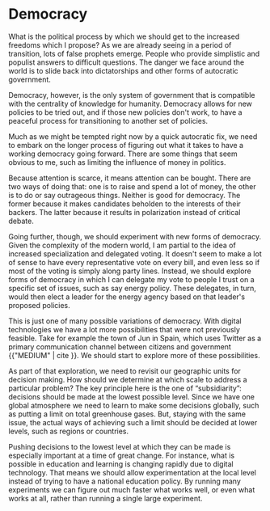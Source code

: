 # Democracy

What is the political process by which we should get to the increased freedoms which I propose? As we are already seeing in a period of transition, lots of false prophets emerge. People who provide simplistic and populist answers to difficult questions. The danger we face around the world is to slide back into dictatorships and other forms of autocratic government.

Democracy, however, is the only system of government that is compatible with the centrality of knowledge for humanity. Democracy allows for new policies to be tried out, and if those new policies don&apos;t work, to have a peaceful process for transitioning to another set of policies.

Much as we might be tempted right now by a quick autocratic fix, we need to embark on the longer process of figuring out what it takes to have a working democracy going forward. There are some things that seem obvious to me, such as limiting the influence of money in politics. 

Because attention is scarce, it means attention can be bought. There are two ways of doing that: one is to raise and spend a lot of money, the other is to do or say outrageous things. Neither is good for democracy. The former because it makes candidates beholden to the interests of their backers. The latter because it results in polarization instead of critical debate.

Going further, though, we should experiment with new forms of democracy. Given the complexity of the modern world, I am partial to the idea of increased specialization and delegated voting. It doesn&apos;t seem to make a lot of sense to have every representative vote on every bill, and even less so if most of the voting is simply along party lines. Instead, we should explore forms of democracy in which I can delegate my vote to people I trust on a specific set of issues, such as say energy policy. These delegates, in turn, would then elect a leader for the energy agency based on that leader&apos;s proposed policies.

This is just one of many possible variations of democracy. With digital technologies we have a lot more possibilities that were not previously feasible. Take for example the town of Jun in Spain, which uses Twitter as a primary communication channel between citizens and government {{"MEDIUM" | cite }}. We should start to explore more of these possibilities.

As part of that exploration, we need to revisit our geographic units for decision making. How should we determine at which scale to address a particular problem? The key principle here is the one of &ldquo;subsidiarity&rdquo;: decisions should be made at the lowest possible level. Since we have one global atmosphere we need to learn to make some decisions globally, such as putting a limit on total greenhouse gases. But, staying with the same issue, the actual ways of achieving such a limit should be decided at lower levels, such as regions or countries.

Pushing decisions to the lowest level at which they can be made is especially important at a time of great change. For instance, what is possible in education and learning is changing rapidly due to digital technology. That means we should allow experimentation at the local level instead of trying to have a national education policy. By running many experiments we can figure out much faster what works well, or even what works at all, rather than running a single large experiment.   

